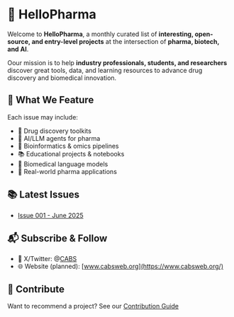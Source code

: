 # 💊 HelloPharma

Welcome to **HelloPharma**, a monthly curated list of **interesting, open-source, and entry-level projects** at the intersection of **pharma, biotech, and AI**.

Oour mission is to help **industry professionals, students, and researchers** discover great tools, data, and learning resources to advance drug discovery and biomedical innovation.

## 🌟 What We Feature

Each issue may include:

- 🧪 Drug discovery toolkits
- 🤖 AI/LLM agents for pharma
- 🧬 Bioinformatics & omics pipelines
- 📚 Educational projects & notebooks
- 🧠 Biomedical language models
- 🧰 Real-world pharma applications

## 📚 Latest Issues

- [Issue 001 - June 2025](content/issue_001.md)

## 📬 Subscribe & Follow

- 🧵 X/Twitter: @[CABS](https://x.com/cabsprc2023)
- 🌐 Website (planned): [www.cabsweb.org](https://www.cabsweb.org/)

## 🤝 Contribute

Want to recommend a project? See our [Contribution Guide](CONTRIBUTING.md)
